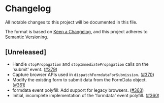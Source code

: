 # Changelog

All notable changes to this project will be documented in this file.

The format is based on [Keep a Changelog](https://keepachangelog.com/en/1.0.0/),
and this project adheres to [Semantic Versioning](https://semver.org/spec/v2.0.0.html).

## [Unreleased]

- Handle `stopPropagation` and `stopImmediatePropagation` calls on the 'submit'
  event. ([#379](https://github.com/webcomponents/polyfills/pull/379))
- Capture browser APIs used in `dispatchFormdataForSubmission`.
  ([#370](https://github.com/webcomponents/polyfills/pull/370))
- Modify the existing form to submit data from the FormData object.
  ([#361](https://github.com/webcomponents/polyfills/pull/361))
- formdata event polyfill: Add support for legacy browsers.
  ([#363](https://github.com/webcomponents/polyfills/pull/363))
- Initial, incomplete implementation of the 'formdata' event polyfill.
  ([#360](https://github.com/webcomponents/polyfills/pull/360))
